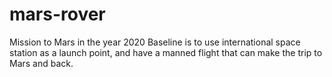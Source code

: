 # mars-rover
Mission to Mars in the year 2020
Baseline is to use international space station as a launch point, and have a manned flight that can make the trip to Mars and back.
